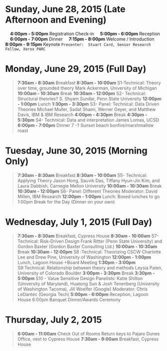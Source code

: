 # Sunday, June 28, 2015 (Late Afternoon and Evening)
&nbsp;&nbsp;&nbsp; **4:00pm - 5:00pm** Registration Check-in
&nbsp;&nbsp;&nbsp; **5:00pm - 6:00pm** Reception 
&nbsp;&nbsp;&nbsp; **6:00pm - 7:00pm** Dinner
&nbsp;&nbsp;&nbsp; **7:15pm - 8:00pm** Welcome / Introduction 
&nbsp;&nbsp;&nbsp; **8:00pm - 9:15pm** Keynote
  `Presenter:  Stuart Card, Senior Research Fellow, Xerox PARC` 


# Monday, June 29, 2015 (Full Day)
>**7:30am - 8:30am** Breakfast
>**8:30am - 10:00am** S1-Technical: Theory over time, grounded theory 
Mark Ackerman, University of Michigan
>**10:00am - 10:30am** Break
>**10:30am - 12:00pm** S2- Technical: Structural theories?
S. Shyam Sundar, Penn State University
>**12:00pm - 1:00pm** Lunch 
>**1:30pm - 3:30pm** S3- Panel: Technical: Data Driven Theories
Michael Muller, Sadat Shami, Werner Geyer, and Matthew Davis, IBM & IBM Research 
>**4:00pm - 4:30pm** Break
>**4:30pm - 5:30pm** S4- Technical: Data and interpretation
James Lomas, UCSD
>**6:00pm - 7:00pm** Dinner
7 -?   Sunset beach bonfire/marshmallow roast

# Tuesday, June 30, 2015 (Morning Only)
>**7:30am - 8:30am** Breakfast
>**8:30am - 10:00am** S5- Technical: Applying Theory
Jason Hong, Sauvik Das, Tiffany Hyun-Jin Kim, and Laura Dabbish, Carnegie Mellon University
>**10:00am - 10:30am** Break
>**10:30am - 12:00pm** S6- Panel: Different Theories 
Moderator: David Millen, IBM Research
>**12:00pm - 1:00pm** Lunch: Boxed lunches to go
1:00pm Break for the Day (Dinner on your own)

# Wednesday, July 1, 2015 (Full Day)
>**7:30am - 8:30am** Breakfast, Cypress House
>**8:30am - 10:00am** S7- Technical: Risk-Driven Design
Frank Ritter (Penn State University) and Gordon Baxter (Gordon Baxter Consulting Ltd.)
>**10:00am - 10:30am** Break
>**10:30am - 12:00pm** S8 :Technical: Theorizing CSCW
Charlotte Lee and Drew Pine, University of Washington
>**12:00pm - 1:00pm** Lunch, Lagoon House +Board Meeting
>**1:30pm - 3:00pm** S9:Technical: Relationship between theory and methods
Leysia Palen, University of Colorado Boulder
>**3:00pm - 3:30pm** Break
>**3:30pm - 5:00pm** S10 - Value Sensitive Design 
Panelists: Katie Shilton (University of Maryland), Huatong Sun & Josh Tenenberg (University of Washington Tacoma), Jill Woelfer (Google)
Moderator: Chris LeDantec (Georgia Tech)
>**5:00pm - 6:00pm** Reception, Lagoon House
6:00pm Banquet Dinner/Awards Ceremony


# Thursday, July 2, 2015
>**6:00am - 11:00am** Check Out of Rooms
   Return keys to Pajaro Dunes Office, next to Cypress House
>**7:30am - 9:00am** Breakfast, Cypress House